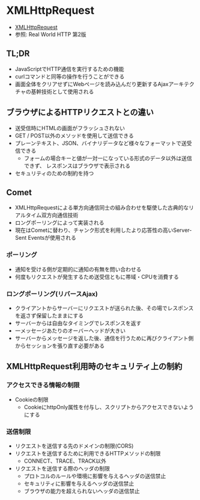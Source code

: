 # XMLHttpRequest
- [XMLHttpRequest](https://developer.mozilla.org/ja/docs/Web/API/XMLHttpRequest)
- 参照: Real World HTTP 第2版

## TL;DR
- JavaScriptでHTTP通信を実行するための機能
- curlコマンドと同等の操作を行うことができる
- 画面全体をクリアせずにWebページを読み込んだり更新するAjaxアーキテクチャの基幹技術として使用される

## ブラウザによるHTTPリクエストとの違い
- 送受信時にHTMLの画面がフラッシュされない
- GET / POST以外のメソッドを使用して送信できる
- プレーンテキスト、JSON、バイナリデータなど様々なフォーマットで送受信できる
  - フォームの場合キーと値が一対一になっている形式のデータ以外は送信できず、
    レスポンスはブラウザで表示される
- セキュリティのための制約を持つ

## Comet
- XMLHttpRequestによる単方向通信同士の組み合わせを駆使した古典的なリアルタイム双方向通信技術
- ロングポーリングによって実装される
- 現在はCometに替わり、チャンク形式を利用したより応答性の高いServer-Sent Eventsが使用される

### ポーリング
- 通知を受ける側が定期的に通知の有無を問い合わせる
- 何度もリクエストが発生するため送受信ともに帯域・CPUを消費する

### ロングポーリング(リバースAjax)
- クライアントからサーバーにリクエストが送られた後、その場でレスポンスを返さず保留したままにする
- サーバーからは自由なタイミングでレスポンスを返す
- 一メッセージあたりのオーバーヘッドが大きい
- サーバーからメッセージを返した後、通信を行うために再びクライアント側からセッションを張り直す必要がある

## XMLHttpRequest利用時のセキュリティ上の制約
### アクセスできる情報の制限
- Cookieの制限
  - CookieにhttpOnly属性を付与し、スクリプトからアクセスできないようにする

### 送信制限
- リクエストを送信する先のドメインの制限(CORS)
- リクエストを送信するために利用できるHTTPメソッドの制限
  - CONNECT、TRACE、TRACK以外
- リクエストを送信する際のヘッダの制限
  - プロトコルのルールや環境に影響を与えるヘッダの送信禁止
  - セキュリティに影響を与えるヘッダの送信禁止
  - ブラウザの能力を超えられないヘッダの送信禁止
